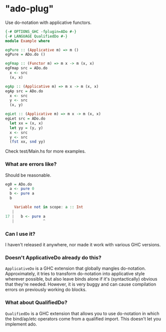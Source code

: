 # "ado-plug"

Use do-notation with applicative functors.

```hs
{-# OPTIONS_GHC -fplugin=ADo #-}
{-# LANGUAGE QualifiedDo #-}
module Example where

egPure :: (Applicative m) => m ()
egPure = ADo.do ()

egFmap :: (Functor m) => m x -> m (x, x)
egFmap src = ADo.do
  x <- src
  (x, x)

egAp :: (Applicative m) => m x -> m (x, x)
egAp src = ADo.do
  x <- src
  y <- src
  (x, y)

egLet :: (Applicative m) => m x -> m (x, x)
egLet src = ADo.do
  let xx = (x, x)
  let yy = (y, y)
  x <- src
  y <- src
  (fst xx, snd yy)
```

Check test/Main.hs for more examples.


### What are errors like?

Should be reasonable.

```hs
eg0 = ADo.do
  a <- pure 0
  b <- pure a
  b
```

```hs
    Variable not in scope: a :: Int
   |
17 |   b <- pure a
   |             ^
```


### Can I use it?

I haven't released it anywhere, nor made it work with various GHC versions.


### Doesn't ApplicativeDo already do this?

`ApplicativeDo` is a GHC extension that globally mangles do-notation.
Approximately, it tries to transform do-notation into applicative style
wherever possible, but also leave binds alone if it's (syntactically) obvious
that they're needed. However, it is very buggy and can cause compilation errors
on previously working do blocks.


### What about QualifiedDo?

`QualifiedDo` is a GHC extension that allows you to use do-notation in which
the bind/ap/etc operators come from a qualified import. This doesn't let you
implement ado.

